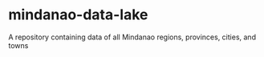 # mindanao-data-lake
A repository containing data of all Mindanao regions, provinces, cities, and towns
